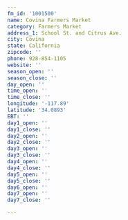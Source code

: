 ```yaml
---
fm_id: '1001500'
name: Covina Farmers Market
category: Farmers Market
address_1: School St. and Citrus Ave.
city: Covina
state: California
zipcode: ''
phone: 928-854-1105
website: ''
season_open: ''
season_close: ''
day_open: ''
time_open: ''
time_close: ''
longitude: '-117.89'
latitude: '34.0893'
EBT: ''
day1_open: ''
day1_close: ''
day2_open: ''
day2_close: ''
day3_open: ''
day3_close: ''
day4_open: ''
day4_close: ''
day5_open: ''
day5_close: ''
day6_open: ''
day7_open: ''
day7_close: ''

---
```

